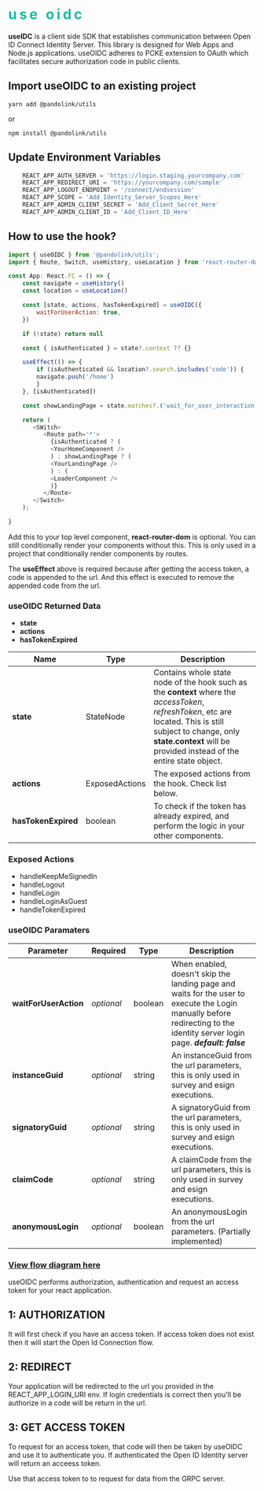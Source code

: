 # <h1 style="color: #1abc9c; font-weight: bold; letter-spacing: 5px; text-transform: lowercase;">USE OIDC</h1>

**useIDC** is a client side SDK that establishes communication between Open ID Connect Identity Server. This library is designed for Web Apps and Node.js applications. useOIDC adheres to PCKE extension to OAuth which facilitates secure authorization code in public clients.

## Import useOIDC to an existing project

```
yarn add @pandolink/utils
```

or

```
npm install @pandolink/utils
```

## Update Environment Variables

```javascript
    REACT_APP_AUTH_SERVER = 'https://login.staging.yourcompany.com'
    REACT_APP_REDIRECT_URI = 'https://yourcompany.com/sample'
    REACT_APP_LOGOUT_ENDPOINT = '/connect/endsession'
    REACT_APP_SCOPE = 'Add_Identity_Server_Scopes_Here'
    REACT_APP_ADMIN_CLIENT_SECRET = 'Add_Client_Secret_Here'
    REACT_APP_ADMIN_CLIENT_ID = 'Add_Client_ID_Here'
```

## How to use the hook?

```javascript
import { useOIDC } from '@pandolink/utils';
import { Route, Switch, useHistory, useLocation } from 'react-router-dom'

const App: React.FC = () => {
    const navigate = useHistory()
    const location = useLocation()

    const [state, actions, hasTokenExpired] = useOIDC({
        waitForUserAction: true,
    })

    if (!state) return null

    const { isAuthenticated } = state?.context ?? {}

    useEffect(() => {
        if (isAuthenticated && location?.search.includes('code')) {
        navigate.push('/home')
        }
    }, [isAuthenticated])

    const showLandingPage = state.matches?.('wait_for_user_interaction')

    return (
       <SWitch>
          <Route path='*'>
            {isAuthenticated ? (
            <YourHomeComponent />
            ) : showLandingPage ? (
            <YourLandingPage />
            ) : (
            <LoaderComponent />
            )}
          </Route>
       </Switch>
    );

}
```

Add this to your top level component, **react-router-dom** is optional. You can still conditionally render your components without this. This is only used in a project that conditionally render components by routes. 

The **useEffect** above is required because after getting the access token, a code is appended to the url. And this effect is executed to remove the appended code from the url.


### useOIDC Returned Data
- **state**
- **actions**
- **hasTokenExpired**

| Name  | Type | Description |
| ------------- | ------------- | ------------- |
| **state**  | StateNode  | Contains whole state node of the hook such as the **context** where the *accessToken*, *refreshToken*, etc are located. This is still subject to change, only **state.context** will be  provided instead of the entire state object. |
| **actions**  | ExposedActions  | The exposed actions from the hook. Check list below. |
| **hasTokenExpired**  | boolean  | To check if the token has already expired, and perform the logic in your other components.  |

### Exposed Actions

- handleKeepMeSignedIn
- handleLogout
- handleLogin
- handleLoginAsGuest
- handleTokenExpired


### useOIDC Paramaters


| Parameter  | Required | Type | Description |
| ------------- | ------------- | ------------- | ------------- |
| **waitForUserAction**  | *optional* | boolean  | When enabled, doesn't skip the landing page and waits for the user to execute the Login manually before redirecting to the identity server login page. ***default: false*** |
| **instanceGuid**  | *optional* | string  | An instanceGuid from the url parameters, this is only used in survey and esign executions.  |
| **signatoryGuid**  | *optional* | string  | A signatoryGuid from the url parameters, this is only used in survey and esign executions.  |
| **claimCode**  | *optional* | string  | A claimCode from the url parameters, this is only used in survey and esign executions.  |
| **anonymousLogin**  | *optional* | boolean  | An anonymousLogin from the url parameters. (Partially implemented)  |

### <a href="https://lucid.app/documents/embeddedchart/46fb8887-3f64-4701-a6e6-b6d61321276e" target="_blank">View flow diagram here</a>

useOIDC performs authorization, authentication and request an access token for your react application.

## 1: AUTHORIZATION

It will first check if you have an access token.
If access token does not exist then it will start the Open Id Connection flow.

## 2: REDIRECT

Your application will be redirected to the url you provided in the REACT_APP_LOGIN_URI env. If login credentials is correct then you'll be authorize in a code will be return in the url.

## 3: GET ACCESS TOKEN

To request for an access token, that code will then be taken by useOIDC and use it to authenticate you. If authenticated the Open ID Identity server will return an acceess token.

Use that access token to to request for data from the GRPC server.
